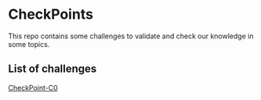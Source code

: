 # CheckPoints

This repo contains some challenges to validate and check our knowledge in some topics.


## List of challenges

[CheckPoint-C0](day0/checkpoint.md) 
